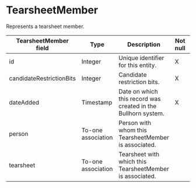 # TearsheetMember

Represents a tearsheet member. 

| **TearsheetMember field** | **Type** | **Description** | **Not null** | **Read-only** |
| --- | --- | --- | --- | --- |
| id | Integer | Unique identifier for this entity. | X | |
| candidateRestrictionBits | Integer | Candidate restriction bits. | X | |
| dateAdded | Timestamp | Date on which this record was created in the Bullhorn system. | X | |
| person | To-one association | Person with whom this TearsheetMember is associated. | | |
| tearsheet | To-one association | Tearsheet with which this TearsheetMember is associated. | | |